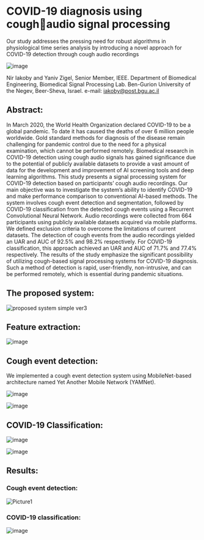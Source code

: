 # COVID-19 diagnosis using coughaudio signal processing
Our study addresses the pressing need for robust algorithms in physiological time series analysis by introducing a novel approach for COVID-19 detection through cough audio recordings

![image](https://github.com/chikleWhite/paper_2024_covid_cough/assets/136971404/b8384ec3-3dbe-494b-a3ac-1e4b5dccc0e7)

Nir Iakoby and Yaniv Zigel, Senior Member, IEEE.
Department of Biomedical Engineering, Biomedical Signal Processing Lab.
Ben-Gurion University of the Negev, Beer-Sheva, Israel.
e-mail: iakoby@post.bgu.ac.il

## Abstract:
In March 2020, the World Health Organization declared COVID-19 to be a global pandemic. To date it has caused the deaths of over 6 million people worldwide. Gold standard methods for diagnosis of the disease remain challenging for pandemic control due to the need for a physical examination, which cannot be performed remotely. Biomedical research in COVID-19 detection using cough audio signals has gained significance due to the potential of publicly available datasets to provide a vast amount of data for the development and improvement of AI screening tools and deep learning algorithms. This study presents a signal processing system for COVID-19 detection based on participants’ cough audio recordings. Our main objective was to investigate the system’s ability to identify COVID-19 and make performance comparison to conventional AI-based methods. The system involves cough event detection and segmentation, followed by COVID-19 classification from the detected cough events using a Recurrent Convolutional Neural Network. Audio recordings were collected from 664 participants using publicly available datasets acquired via mobile platforms. We defined exclusion criteria to overcome the limitations of current datasets. The detection of cough events from the audio recordings yielded an UAR and AUC of 92.5% and 98.2% respectively. For COVID-19 classification, this approach achieved an UAR and AUC of 71.7% and 77.4% respectively. The results of the study emphasize the significant possibility of utilizing cough-based signal processing systems for COVID-19 diagnosis. Such a method of detection is rapid, user-friendly, non-intrusive, and can be performed remotely, which is essential during pandemic situations.

## The proposed system:
![proposed system simple ver3](https://github.com/chikleWhite/paper_2024_covid_cough/assets/136971404/3ef51277-5d82-4a08-a20e-dbdd9ad62357)

## Feature extraction:
![image](https://github.com/chikleWhite/paper_2024_covid_cough/assets/136971404/c8cadb2d-cb70-4b83-8862-aac9ff9ba90b)

## Cough event detection:
We implemented a cough event detection system using MobileNet-based architecture named Yet Another Mobile Network (YAMNet).

![image](https://github.com/chikleWhite/paper_2024_covid_cough/assets/136971404/236ee5dd-34a5-4bdb-a7b1-0fa577c5faac)

![image](https://github.com/chikleWhite/paper_2024_covid_cough/assets/136971404/ab3e1fd6-5f55-4661-a7c6-e44702e256af)

## COVID-19 Classification:
![image](https://github.com/chikleWhite/paper_2024_covid_cough/assets/136971404/143e57a3-4bfa-4376-a02b-566fbe384062)

![image](https://github.com/chikleWhite/paper_2024_covid_cough/assets/136971404/4b8478e6-0781-4c93-92fc-f934f7d31f9d)

## Results:
### Cough event detection:
![Picture1](https://github.com/chikleWhite/paper_2024_covid_cough/assets/136971404/0e94c5bf-adf6-4ce4-92a8-cff942ce38f0)

### COVID-19 classification:
![image](https://github.com/chikleWhite/paper_2024_covid_cough/assets/136971404/52481063-98df-47cd-88cf-f40808dc5736)
